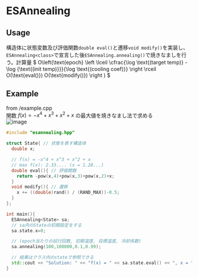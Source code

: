 # ESAnnealing

## Usage
構造体に状態変数及び評価関数`double eval()`と遷移`void modify()`を実装し、`ESAnnealing<class>`で宣言した後`ESAnnealing.annealing()`で焼きなましを行う。計算量 $ O\left(\text{epoch} \left \lceil \cfrac{\log \text{(target temp)} - \log {\text{(init  temp)}}}{\log \text{(cooling coef)}} \right \rceil O(\text{eval()}) O(\text{modify()}) \right ) $

## Example
from /example.cpp  
関数 $f(x) = -x^4 + x^3 + x^2 + x$ の最大値を焼きなまし法で求める  
![image](https://github.com/user-attachments/assets/555a94f1-f641-4568-a6e2-635375eb778f)
```cpp
#include "esannealing.hpp"

struct State{ // 状態を表す構造体
  double x;

  // f(x) = -x^4 + x^3 + x^2 + x
  // max f(x): 2.33.... (x = 1.28...)
  double eval(){ // 評価関数
    return -pow(x,4)+pow(x,3)+pow(x,2)+x;
  }
  void modify(){ // 遷移
    x += ((double)rand() / (RAND_MAX))-0.5;
  }
};

int main(){
  ESAnnealing<State> sa;
  // sa内のStateの初期設定をする
  sa.state.x=0;

  // (epoch当たりの試行回数, 初期温度, 目標温度, 冷却係数)
  sa.annealing(100,100000,0.1,0.99);

  // 結果はクラス内のstateで参照できる
  std::cout << "Solution: " << "f(x) = " << sa.state.eval() << ", x = " << sa.state.x << std::endl;
}
```
